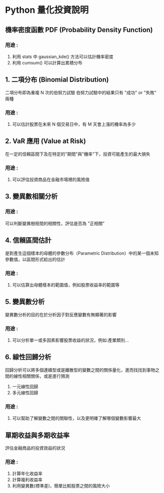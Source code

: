 # Python 量化投資說明

## 機率密度函數 PDF (Probability Density Function)

### 用途 : 
1. 利用 stats 中 gaussian_kde() 方法可以估計機率密度
2. 利用 cumsum() 可以計算出累積分布

## 1. 二項分布 (Binomial Distribution)
二項分布即為重複 N 次的伯努力試驗
伯努力試驗中的結果只有 "成功" or "失敗" 兩種

### 用途 : 
1. 可以估計股票在未來 N 個交易日中，有 M 天會上漲的機率為多少

## 2. VaR 應用 (Value at Risk)
在一定的信賴區間下及在特定的"期間"與"機率"下，投資可能產生的最大損失

### 用途 :
1. 可以評估投資商品在金融市場裡的風險值

## 3. 變異數相關分析

### 用途 : 
可以判斷變異樹枝間的相關性，評估是否為 "正相關"

## 4. 信賴區間估計
是對產生這個樣本的母體的參數分布（Parametric Distribution）中的某一個未知參數值，以區間形式給出的估計

### 用途 :
1. 可以估算出母體樣本的範圍值，例如股票收益率的範圍等

## 5. 變異數分析
變異數分析的目的在於分析因子對反應變數有無顯著的影響

### 用途 : 
1. 可以分析單一或多因素影響股票收益的狀況，例如:產業類別...

## 6. 線性回歸分析
回歸分析可以將多個連續型或是離散型的變數之間的關係量化，進而找找到事物之間的線性相關關係，或是進行預測
1. 一元線性回歸
2. 多元線性回歸

### 用途 : 
1. 可以幫助了解變數之間的關聯性，以及更明確了解哪個變數影響最大

## 單期收益與多期收益率
評估金融商品的投資效益的狀況

### 用途 :
1. 計算年化收益率
2. 計算複利收益率
3. 利用變異數(標準差)，簡單比較股票之間的風險大小